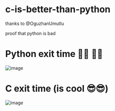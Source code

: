 # c-is-better-than-python

thanks to @OguzhanUmutlu

proof that python is bad



# Python exit time 🏳️‍🌈 🏳️‍🌈
![image](https://github.com/ayd1ndemirci/c-is-better-than-python/assets/128159204/69798445-dd9f-469f-91c3-62cad643c34f)



# C exit time (is cool 😎😎)
![image](https://github.com/ayd1ndemirci/c-is-better-than-python/assets/128159204/b21d9541-89a8-4b03-9b1b-d449d6fd1b9c)
